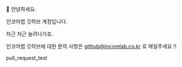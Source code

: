 👋 안녕하세요. 

인코어랩 깃허브 계정입니다.

차근 차근 늘려나가죠.

인코어랩 깃허브에 대한 문의 사항은 github@incorelab.co.kr 로 메일주세요 !!

pull_request_test
